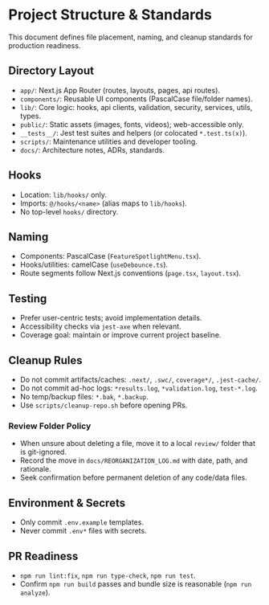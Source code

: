 # Project Structure & Standards

This document defines file placement, naming, and cleanup standards for production readiness.

## Directory Layout

- `app/`: Next.js App Router (routes, layouts, pages, api routes).
- `components/`: Reusable UI components (PascalCase file/folder names).
- `lib/`: Core logic: hooks, api clients, validation, security, services, utils, types.
- `public/`: Static assets (images, fonts, videos); web-accessible only.
- `__tests__/`: Jest test suites and helpers (or colocated `*.test.ts(x)`).
- `scripts/`: Maintenance utilities and developer tooling.
- `docs/`: Architecture notes, ADRs, standards.

## Hooks

- Location: `lib/hooks/` only.
- Imports: `@/hooks/<name>` (alias maps to `lib/hooks`).
- No top-level `hooks/` directory.

## Naming

- Components: PascalCase (`FeatureSpotlightMenu.tsx`).
- Hooks/utilities: camelCase (`useDebounce.ts`).
- Route segments follow Next.js conventions (`page.tsx`, `layout.tsx`).

## Testing

- Prefer user-centric tests; avoid implementation details.
- Accessibility checks via `jest-axe` when relevant.
- Coverage goal: maintain or improve current project baseline.

## Cleanup Rules

- Do not commit artifacts/caches: `.next/`, `.swc/`, `coverage*/`, `.jest-cache/`.
- Do not commit ad-hoc logs: `*results.log`, `*validation.log`, `test-*.log`.
- No temp/backup files: `*.bak`, `*.backup`.
- Use `scripts/cleanup-repo.sh` before opening PRs.

### Review Folder Policy

- When unsure about deleting a file, move it to a local `review/` folder that is git-ignored.
- Record the move in `docs/REORGANIZATION_LOG.md` with date, path, and rationale.
- Seek confirmation before permanent deletion of any code/data files.

## Environment & Secrets

- Only commit `.env.example` templates.
- Never commit `.env*` files with secrets.

## PR Readiness

- `npm run lint:fix`, `npm run type-check`, `npm run test`.
- Confirm `npm run build` passes and bundle size is reasonable (`npm run analyze`).
